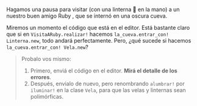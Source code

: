 Hagamos una pausa para visitar (con una linterna :flashlight: en la mano) a un nuestro buen amigo Ruby <i class="da da-ruby"></i>, que se internó en una oscura cueva. 

Miremos un momento el código que está en el editor. Está bastante claro que si en `VisitaARuby.realizar!` hacemos `la_cueva.entrar_con! Linterna.new`, todo andará perfectamente. Pero, ¿qué sucede si hacemos `la_cueva.entrar_con! Vela.new`?

> Probalo vos mismo: 
> 
>  1. Primero, enviá el código en el editor. **Mirá el detalle de los errores**. 
>  2. Después, envialo de nuevo, pero renombrando `alumbrar!` por `iluminar!` en la clase `Vela`, para que las velas y linternas sean polimórficas. 


